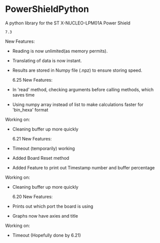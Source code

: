 # PowerShieldPython
A python library for the ST X-NUCLEO-LPM01A Power Shield

	7.3
New Features:
- Reading is now unlimited(as memory permits).
- Translating of data is now instant.
- Results are stored in Numpy file (.npz) to ensure storing speed.

	6.25
New Features:
- In 'read' method, checking arguments before calling methods, which saves time
- Using numpy array instead of list to make calculations faster for 'bin_hexa' format

Working on:
- Cleaning buffer up more quickly

	6.21
New Features:
- Timeout (temporarily) working
- Added Board Reset method
- Added Feature to print out Timestamp number and buffer percentage

Working on:
- Cleaning buffer up more quickly


	6.20
New Features:
- Prints out which port the board is using
- Graphs now have axies and title

Working on:
- Timeout (Hopefully done by 6.21)

